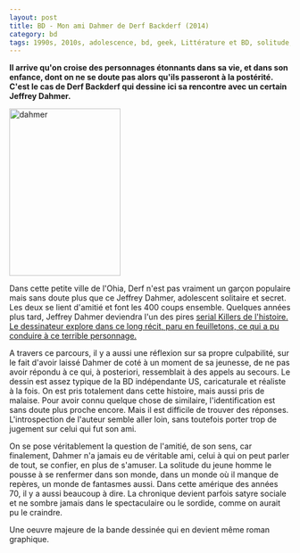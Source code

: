 ```yaml
---
layout: post
title: BD - Mon ami Dahmer de Derf Backderf (2014)
category: bd
tags: 1990s, 2010s, adolescence, bd, geek, Littérature et BD, solitude, tueur en série, usa
---
```

**Il arrive qu'on croise des personnages étonnants dans sa vie, et dans son enfance, dont on ne se doute pas alors qu'ils passeront à la postérité. C'est le cas de Derf Backderf qui dessine ici sa rencontre avec un certain Jeffrey Dahmer.**

<img class="alignleft wp-image-7595 size-medium" src="https://cheziceman.files.wordpress.com/2016/10/dahmer.jpg?w=199" alt="dahmer" width="199" height="300">

Dans cette petite ville de l'Ohia, Derf n'est pas vraiment un garçon populaire mais sans doute plus que ce Jeffrey Dahmer, adolescent solitaire et secret. Les deux se lient d'amitié et font les 400 coups ensemble. Quelques années plus tard, Jeffrey Dahmer deviendra l'un des pires <span style="text-decoration:underline;"><a href="https://fr.wikipedia.org/wiki/Jeffrey_Dahmer">serial Killers </a>de l'histoire. Le dessinateur explore dans ce long récit, paru en feuilletons, ce qui a pu conduire à ce terrible personnage.

A travers ce parcours, il y a aussi une réflexion sur sa propre culpabilité, sur le fait d'avoir laissé Dahmer de coté à un moment de sa jeunesse, de ne pas avoir répondu à ce qui, à posteriori, ressemblait à des appels au secours. Le dessin est assez typique de la BD indépendante US, caricaturale et réaliste à la fois. On est pris totalement dans cette histoire, mais aussi pris de malaise. Pour avoir connu quelque chose de similaire, l'identification est sans doute plus proche encore. Mais il est difficile de trouver des réponses. L'introspection de l'auteur semble aller loin, sans toutefois porter trop de jugement sur celui qui fut son ami.

On se pose véritablement la question de l'amitié, de son sens, car finalement, Dahmer n'a jamais eu de véritable ami, celui à qui on peut parler de tout, se confier, en plus de s'amuser. La solitude du jeune homme le pousse à se renfermer dans son monde, dans un monde où il manque de repères, un monde de fantasmes aussi. Dans cette amérique des années 70, il y a aussi beaucoup à dire. La chronique devient parfois satyre sociale et ne sombre jamais dans le spectaculaire ou le sordide, comme on aurait pu le craindre.

Une oeuvre majeure de la bande dessinée qui en devient même roman graphique.
